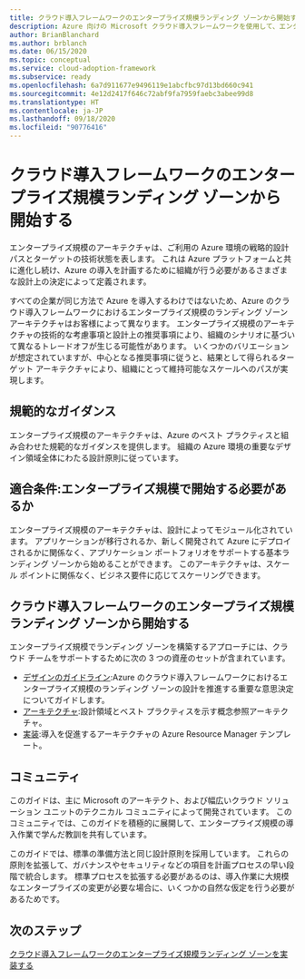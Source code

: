 ```yaml
---
title: クラウド導入フレームワークのエンタープライズ規模ランディング ゾーンから開始する
description: Azure 向けの Microsoft クラウド導入フレームワークを使用して、エンタープライズ規模のランディング ゾーンから開始します。
author: BrianBlanchard
ms.author: brblanch
ms.date: 06/15/2020
ms.topic: conceptual
ms.service: cloud-adoption-framework
ms.subservice: ready
ms.openlocfilehash: 6a7d911677e9496119e1abcfbc97d13bd660c941
ms.sourcegitcommit: 4e12d2417f646c72abf9fa7959faebc3abee99d8
ms.translationtype: HT
ms.contentlocale: ja-JP
ms.lasthandoff: 09/18/2020
ms.locfileid: "90776416"
---
```

# <a name="start-with-cloud-adoption-framework-enterprise-scale-landing-zones"></a>クラウド導入フレームワークのエンタープライズ規模ランディング ゾーンから開始する

エンタープライズ規模のアーキテクチャは、ご利用の Azure 環境の戦略的設計パスとターゲットの技術状態を表します。 これは Azure プラットフォームと共に進化し続け、Azure の導入を計画するために組織が行う必要があるさまざまな設計上の決定によって定義されます。

すべての企業が同じ方法で Azure を導入するわけではないため、Azure のクラウド導入フレームワークにおけるエンタープライズ規模のランディング ゾーン アーキテクチャはお客様によって異なります。 エンタープライズ規模のアーキテクチャの技術的な考慮事項と設計上の推奨事項により、組織のシナリオに基づいて異なるトレードオフが生じる可能性があります。 いくつかのバリエーションが想定されていますが、中心となる推奨事項に従うと、結果として得られるターゲット アーキテクチャにより、組織にとって維持可能なスケールへのパスが実現します。

## <a name="prescriptive-guidance"></a>規範的なガイダンス

エンタープライズ規模のアーキテクチャは、Azure のベスト プラクティスと組み合わせた規範的なガイダンスを提供します。 組織の Azure 環境の重要なデザイン領域全体にわたる設計原則に従っています。

## <a name="qualifiers-should-i-start-with-enterprise-scale"></a>適合条件:エンタープライズ規模で開始する必要があるか

エンタープライズ規模のアーキテクチャは、設計によってモジュール化されています。 アプリケーションが移行されるか、新しく開発されて Azure にデプロイされるかに関係なく、アプリケーション ポートフォリオをサポートする基本ランディング ゾーンから始めることができます。 このアーキテクチャは、スケール ポイントに関係なく、ビジネス要件に応じてスケーリングできます。

## <a name="start-with-a-cloud-adoption-framework-enterprise-scale-landing-zone"></a>クラウド導入フレームワークのエンタープライズ規模ランディング ゾーンから開始する

エンタープライズ規模でランディング ゾーンを構築するアプローチには、クラウド チームをサポートするために次の 3 つの資産のセットが含まれています。

- [デザインのガイドライン](./design-guidelines.md):Azure のクラウド導入フレームワークにおけるエンタープライズ規模のランディング ゾーンの設計を推進する重要な意思決定についてガイドします。
- [アーキテクチャ](./architecture.md):設計領域とベスト プラクティスを示す概念参照アーキテクチャ。
- [実装](./implementation.md):導入を促進するアーキテクチャの Azure Resource Manager テンプレート。

<!-- TODO: Reinstate once template.md is ready.
- [Template](./template.md): A documentation template to quickly capture decisions and any deviation from the suggested architecture or implementation.
-->

## <a name="community"></a>コミュニティ

<!-- docutune:ignore "Cloud Solutions Unit" -->

このガイドは、主に Microsoft のアーキテクト、および幅広いクラウド ソリューション ユニットのテクニカル コミュニティによって開発されています。 このコミュニティでは、このガイドを積極的に展開して、エンタープライズ規模の導入作業で学んだ教訓を共有しています。

このガイドでは、標準の準備方法と同じ設計原則を採用しています。 これらの原則を拡張して、ガバナンスやセキュリティなどの項目を計画プロセスの早い段階で統合します。 標準プロセスを拡張する必要があるのは、導入作業に大規模なエンタープライズの変更が必要な場合に、いくつかの自然な仮定を行う必要があるためです。

## <a name="next-steps"></a>次のステップ

[クラウド導入フレームワークのエンタープライズ規模ランディング ゾーンを実装する](./implementation.md)
